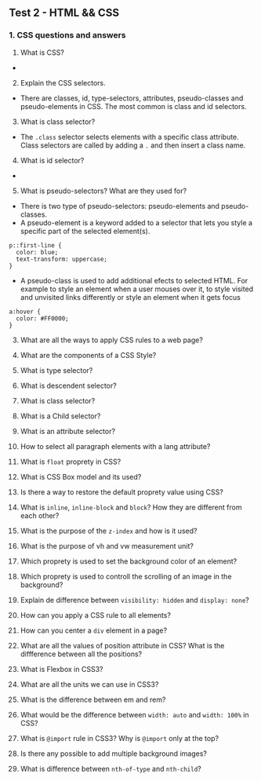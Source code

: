 ## Test 2 - HTML && CSS

### 1. CSS questions and answers

1. What is CSS?

*

2. Explain the CSS selectors.

  * There are classes, id, type-selectors, attributes, pseudo-classes and pseudo-elements in CSS. The most common is class and id selectors.

3. What is class selector?
  
  * The ``.class`` selector selects elements with a specific class attribute. Class selectors are called by adding a ``.`` and 
  then insert a class name.
  
4. What is id selector? 

  *

5. What is pseudo-selectors? What are they used for?

  * There is two type of pseudo-selectors: pseudo-elements and pseudo-classes.
  * A pseudo-element is a keyword added to a selector that lets you style a specific part of the selected element(s).
  ```
  p::first-line {
    color: blue;
    text-transform: uppercase;
  }
  ```
  * A pseudo-class is used to add additional efects to selected HTML. For example to style an element when a user mouses over it, to       style visited and unvisited links differently or style an element when it gets focus
  ```
  a:hover {
    color: #FF0000;
  }
  ```
  
3. What are all the ways to apply CSS rules to a web page?

3. What are the components of a CSS Style?

3. What is type selector?

3. What is descendent selector? 


3. What is class selector?

4. What is a Child selector?

4. What is an attribute selector?

4. How to select all paragraph elements with a lang attribute?

5. What is ``float`` proprety in CSS?

6. What is CSS Box model and its used?  

7. Is there a way to restore the default proprety value using CSS?

8. What is ``inline``, ``inline-block`` and ``block``? How they are different from each other?

9. What is the purpose of the ``z-index`` and how is it used?

9. What is the purpose of vh and vw measurement unit?

9. Which proprety is used to set the background color of an element?

9. Which proprety is used to controll the scrolling of an image in the background?

10. Explain de difference between ``visibility: hidden`` and ``display: none``?

11. How can you apply a CSS rule to all elements?

12. How can you center a ``div`` element in a page?

13. What are all the values of position attribute in CSS? What is the diffference between all the positions?

14. What is Flexbox in CSS3? 

15. What are all the units we can use in CSS3?

16. What is the difference between em and rem?

17.  What would be the difference between ``width: auto`` and ``width: 100%`` in  CSS?

18. What is ``@import`` rule in CSS3? Why is ``@import`` only at the top?

19. Is there any possible to add multiple background images?

20. What is difference between ``nth-of-type`` and ``nth-child``?


